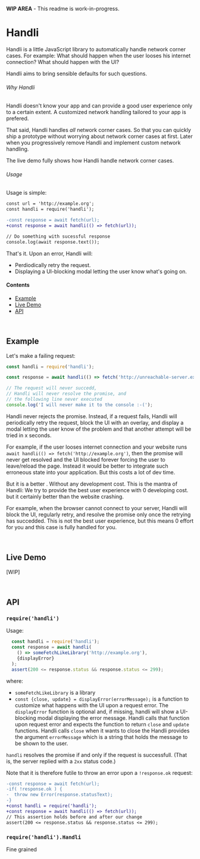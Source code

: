 **WIP AREA** - This readme is work-in-progress.

# Handli

Handli is a little JavaScript library to automatically handle network corner cases.
For example:
What should happen when the user looses his internet connection?
What should happen with the UI?

Handli aims to bring sensible defaults for such questions.

###### Why Handli

Handli doesn't know your app and can provide a good user experience only to a certain extent.
A customized network handling tailored to your app is prefered.

That said, Handli handles *all* network corner cases.
So that you can quickly ship a prototype without worrying about network corner cases at first.
Later when you progressively remove Handli and implement custom network handling.

The live demo fully shows how Handli handle network corner cases.

###### Usage

Usage is simple:

~~~diff
const url = 'http://example.org';
const handli = require('handli');

-const response = await fetch(url);
+const response = await handli(() => fetch(url));

// Do something with sucessful response
console.log(await response.text());
~~~

That's it.
Upon an error, Handli will:
 - Perdiodically retry the request.
 - Displaying a UI-blocking modal letting the user know what's going on.

#### Contents

 - [Example](#example)
 - [Live Demo](#live-demo)
 - [API](#API)


<br/>

## Example

Let's make a failing request:

~~~js
const handli = require('handli');

const response = await handli(() => fetch('http://unreachable-server.example.org'));

// The request will never succedd,
// Handli will never resolve the promise, and
// the following line never executed
console.log('I will never make it to the console :-(');
~~~

Handli never rejects the promise.
Instead, if a request fails,
Handli will periodically retry the request,
block the UI with an overlay,
and display a modal letting the user know of the problem and that another attempt will be tried in x seconds.

For example,
if the user looses internet connection and your website runs `await handli(() => fetch('http://example.org')`,
then the promise will never get resolved and the UI blocked forever forcing the user to leave/reload the page.
Instead it would be better to integrate such erroneous state into your application.
But this costs a lot of dev time.

But it is a better . Without any development cost.
This is the mantra of Handli:
We try to provide the best user experience with 0 developing cost.
but it certainly better than the website crashing.

For example, when the browser cannot connect to your server,
Handli will block the UI, regularly retry, and resolve the promise only once the retrying has succedded.
This is not the best user experience, but this means 0 effort for you
and this case is fully handled for you.


<br/>

## Live Demo

[WIP]

<br/>

## API

### `require('handli')`

Usage:
~~~js
  const handli = require('handli');
  const response = await handli(
    () => someFetchLikeLibrary('http://example.org'),
    {displayError}
  );
  assert(200 <= response.status && response.status <= 299);
~~~

where:
 - `someFetchLikeLibrary` is a library
 - `const {close, update} = displayError(errorMessage);` is a function to customize what happens with the UI upon a request error.
    The `displayError` function is optional and, if missing, handli will show a UI-blocking modal displaying the error message.
    Handli calls that function upon request error and expects the function to return `close` and `update` functions.
    Handli calls `close` when it wants to close the 
    Handli provides the argument `errorMessage` which is a string that holds the message to be shown to the user.

`handli` resolves the promise if and only if the request is successfull.
(That is, the server replied with a `2xx` status code.)

Note that it is therefore futile to throw an error upon a `!response.ok` request:
~~~diff
-const response = await fetch(url);
-if( !response.ok ) {
-  throw new Error(response.statusText);
-}
+const handli = require('handli');
+const response = await handli(() => fetch(url));
// This assertion holds before and after our change
assert(200 <= response.status && response.status <= 299);
~~~

### `require('handli').Handli`

Fine grained
